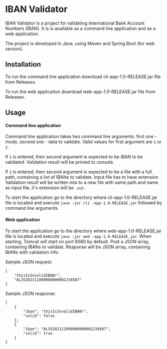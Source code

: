 # IBAN Validator

IBAN Validator is a project for validating International Bank Account Numbers (IBAN). It is is available as a command
 line application and as a web application.

The project is developed in Java, using Maven and Spring Boot (for web version).

## Installation

To run the command line application download cli-app-1.0-RELEASE.jar file from Releases.

To run the web application download web-app-1.0-RELEASE.jar file from Releases.

## Usage

#### Command line application
Command line application takes two command line arguments: first one - mode, second one - data to validate.
Valid values for first argument are `1` or `2`.

If `1` is entered, then second argument is expected to be IBAN to be validated. Validation result will be printed to
console.

If `2` is entered, then second argument is expected to be a file with a full path, containing a list of IBANs to
validate. Input file has to have extension Validation result will be written into to a new file with same path and name as input file, it's extension
 will be `.out`.
 
To start the application go to the directory where cli-app-1.0-RELEASE.jar file is located and execute `java -jar cli
-app-1.0-RELEASE.jar` followed by command line arguments.

#### Web application
To start the application go to the directory where web-app-1.0-RELEASE.jar file is located and execute `java -jar web
-app-1.0-RELEASE.jar`. When starting, Tomcat will start on port 8080 by default. Post a JSON array, containing IBANs
to validate. Response will be JSON array, containing IBANs with validation info.

Sample JSON request:
```
[
 	"thisIsInvalidIBAN!",
 	"AL35202111090000000001234567"
]
```
Sample JSON response:
```
[
    {
        "iban": "thisIsInvalidIBAN!",
        "valid": false
    },
    {
        "iban": "AL35202111090000000001234567",
        "valid": true
    }
]
```

